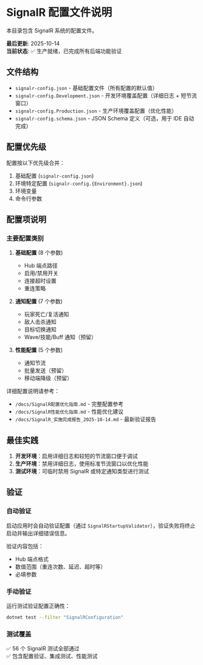 # SignalR 配置文件说明

本目录包含 SignalR 系统的配置文件。

**最后更新**: 2025-10-14  
**当前状态**: ✅ 生产就绪，已完成所有后端功能验证

## 文件结构

- `signalr-config.json` - 基础配置文件（所有配置的默认值）
- `signalr-config.Development.json` - 开发环境覆盖配置（详细日志 + 短节流窗口）
- `signalr-config.Production.json` - 生产环境覆盖配置（优化性能）
- `signalr-config.schema.json` - JSON Schema 定义（可选，用于 IDE 自动完成）

## 配置优先级

配置按以下优先级合并：
1. 基础配置 (`signalr-config.json`)
2. 环境特定配置 (`signalr-config.{Environment}.json`)
3. 环境变量
4. 命令行参数

## 配置项说明

### 主要配置类别

1. **基础配置** (8 个参数)
   - Hub 端点路径
   - 启用/禁用开关
   - 连接超时设置
   - 重连策略

2. **通知配置** (7 个参数)
   - 玩家死亡/复活通知
   - 敌人击杀通知
   - 目标切换通知
   - Wave/技能/Buff 通知（预留）

3. **性能配置** (5 个参数)
   - 通知节流
   - 批量发送（预留）
   - 移动端降级（预留）

详细配置说明请参考：
- `/docs/SignalR配置优化指南.md` - 完整配置参考
- `/docs/SignalR性能优化指南.md` - 性能优化建议
- `/docs/SignalR_实施完成报告_2025-10-14.md` - 最新验证报告

## 最佳实践

1. **开发环境**：启用详细日志和较短的节流窗口便于调试
2. **生产环境**：禁用详细日志，使用标准节流窗口以优化性能
3. **测试环境**：可临时禁用 SignalR 或特定通知类型进行测试

## 验证

### 自动验证

启动应用时会自动验证配置（通过 `SignalRStartupValidator`），验证失败将终止启动并输出详细错误信息。

验证内容包括：
- Hub 端点格式
- 数值范围（重连次数、延迟、超时等）
- 必填参数

### 手动验证

运行测试验证配置正确性：
```bash
dotnet test --filter "SignalRConfiguration"
```

### 测试覆盖

✅ 56 个 SignalR 测试全部通过  
✅ 包含配置验证、集成测试、性能测试
